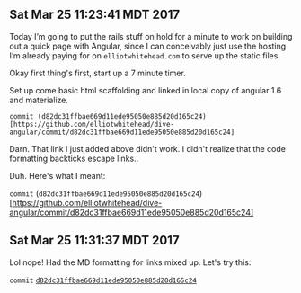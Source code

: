 ## Sat Mar 25 11:23:41 MDT 2017

Today I’m going to put the rails stuff on hold for a minute to work on building out a quick page with Angular, since I can conceivably just use the hosting I’m already paying for on `elliotwhitehead.com` to serve up the static files. 

Okay first thing's first, start up a 7 minute timer.

Set up come basic html scaffolding and linked in local copy of angular 1.6 and materialize.

`commit (d82dc31ffbae669d11ede95050e885d20d165c24)[https://github.com/elliotwhitehead/dive-angular/commit/d82dc31ffbae669d11ede95050e885d20d165c24]`

Darn. That link I just added above didn't work. I didn't realize that the code formatting backticks escape links..

Duh. Here's what I meant: 

`commit` (`d82dc31ffbae669d11ede95050e885d20d165c24`)[https://github.com/elliotwhitehead/dive-angular/commit/d82dc31ffbae669d11ede95050e885d20d165c24]

## Sat Mar 25 11:31:37 MDT 2017

Lol nope! Had the MD formatting for links mixed up. Let's try this:

`commit` [`d82dc31ffbae669d11ede95050e885d20d165c24`](https://github.com/elliotwhitehead/dive-angular/commit/d82dc31ffbae669d11ede95050e885d20d165c24)